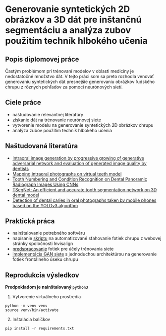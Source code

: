 # Generovanie syntetických 2D obrázkov a 3D dát pre inštančnú segmentáciu a analýza zubov použitím techník hlbokého učenia

## Popis diplomovej práce
Častým problémom pri trénovaní modelov v oblasti medicíny je nedostatočné množstvo dát. V tejto práci som sa preto rozhodla venovať generovaniu syntetických dát presnejšie generovaniu obrázkov ľudského chrupu z rôznych pohľadov za pomoci neurónových sietí.

## Ciele práce
- naštudovanie relevantnej literatúry
- získanie dát na trénovanie neurónovej siete
- vytvorenie modelu na generovanie syntetických 2D obrázkov chrupu
- analýza zubov použitím techník hlbokého učenia

## Naštudovaná literatúra
- [Intraoral image generation by progressive growing of generative adversarial network and evaluation of generated image quality by dentists](https://www.nature.com/articles/s41598-021-98043-3)
- [Mapping intraoral photographs on virtual teeth model](https://www.sciencedirect.com/science/article/abs/pii/S0300571218302781?casa_token=wBOaNKhLohYAAAAA:fEwUNoLiFeKO_0834-y7hmNegzvcDlB0_tLQPNfZnJph0FTZeWgsLQQ2bxI6_NriEHiq9oWKmw)
- [Tooth Numbering and Condition Recognition on Dental Panoramic Radiograph Images Using CNNs](https://ieeexplore.ieee.org/abstract/document/9652543)
- [TSegNet: An efficient and accurate tooth segmentation network on 3D dental model](https://www.sciencedirect.com/science/article/abs/pii/S1361841520303133?casa_token=sfJy78D3uWsAAAAA:O80xxmJ4YvLEJpGrLzJZVu1g6lgFPKOVP-UU2VLh84vQwDZXfB1lgIuNdjXfmDwaWDgfUurKGWQ)
- [Detection of dental caries in oral photographs taken by mobile phones based on the YOLOv3 algorithm](https://www.ncbi.nlm.nih.gov/pmc/articles/PMC8640896/)

## Praktická práca
- nainštalovanie potrebného softvéru
- napísanie [skriptu](scripts/download_images.py) na automatizované sťahovanie fotiek chrupu z webovej stránky spoločnosti Invisalign
- [predspracovanie](scripts/data_preprocessing.py) fotiek pre účely trénovania siete
- [implementácia GAN siete](scripts/train_gan.py) s jednoduchou architektúrou na generovanie fotiek frontálneho úseku chrupu

## Reprodukcia výsledkov

**Predpokladom je nainštalovaný `python3`**

1. Vytvorenie virtuálneho prostredia
```
python -m venv venv
source venv/bin/activate
```

2. Inštalácia balíčkov

```
pip install -r requirements.txt
```